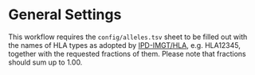 # General Settings #

This workflow requires the `config/alleles.tsv` sheet to be filled out with the names of HLA types as adopted by [IPD-IMGT/HLA](https://github.com/ANHIG/IMGTHLA/blob/Latest/hla_gen.fasta), e.g. HLA12345, together with the requested fractions of them. 
Please note that fractions should sum up to 1.00.